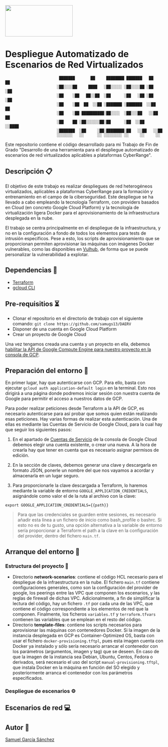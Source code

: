 <img src="https://user-images.githubusercontent.com/78796980/168422761-4be1d1b5-c065-4f44-86d7-44d346971897.png" width="215" height="100">


# Despliegue Automatizado de Escenarios de Red Virtualizados


                            ███████       ██     ████████ ███████   ██      ██
                           ░██░░░░██     ████   ░██░░░░░ ░██░░░░██ ░██     ░██
                           ░██    ░██   ██░░██  ░██      ░██   ░██ ░██     ░██
                           ░██    ░██  ██  ░░██ ░███████ ░███████  ░░██    ██
                           ░██    ░██ ██████████░██░░░░  ░██░░░██   ░░██  ██
                           ░██    ██ ░██░░░░░░██░██      ░██  ░░██   ░░████
                           ░███████  ░██     ░██░████████░██   ░░██   ░░██
                           ░░░░░░░   ░░      ░░ ░░░░░░░░ ░░     ░░     ░░


Este repositorio contiene el código desarrollado para mi Trabajo de Fin de Grado "Desarrollo de una herramienta para el despliegue automatizado de escenarios de red virtualizados aplicables a plataformas CyberRange".

## Descripción :clipboard:
El objetivo de este trabajo es realizar despliegues de red heterogéneos virtualizados, aplicables a plataformas CyberRange para la formación y entrenamiento en el campo de la ciberseguridad. Este despliegue se ha llevado a cabo empleando la tecnología Terraform, con providers basados en Cloud (en concreto Google Cloud Platform) y la tecnología de virtualización ligera Docker para el aprovisionamiento de la infraestructura desplegada en la nube.

El trabajo se centra principalmente en el despliegue de la infraestructura, y no en la configuración a fondo de todos los elementos para tests de intrusión específicos. Pese a esto, los scripts de aprovisionamiento que se proporcionan permiten aprovisionar las máquinas con imágenes Docker vulnerables, como las disponibles en [Vulhub](https://github.com/vulhub/vulhub), de forma que se puede personalizar la vulnerabilidad a explotar.

## Dependencias :bookmark:
  - [Terraform](https://www.terraform.io/downloads)
  - [gcloud CLI](https://cloud.google.com/sdk/docs/install)

## Pre-requisitios :hourglass_flowing_sand:
  - Clonar el repositorio en el directorio de trabajo con el siguiente comando: `git clone https://github.com/samugs13/DAERV`
  - Disponer de una cuenta en Google Cloud Platform
  - Crear un proyecto de Google Cloud

Una vez tengamos creada una cuenta y un proyecto en ella, debemos [habilitar la API de Google Compute Engine para nuestro proyecto en la consola de GCP](https://console.developers.google.com/apis/library/compute.googleapis.com).

## Preparación del entorno :wrench:
En primer lugar, hay que autenticarse con GCP. Para ello, basta con ejecutar `gcloud auth application-default login` en la terminal. Esto nos dirigirá a una página donde podremos iniciar sesión con nuestra cuenta de Google para permitir el acceso a nuestros datos de GCP.

Para poder realizar peticiones desde Terraform a la API de GCP, es necesario autenticarse para así probar que somos quien están realizando esas peticiones. Hay varias formas de realizar esta autenticación. Una de ellas es mediante las Cuentas de Servicio de Google Cloud, para la cual hay que seguir los siguientes pasos:

1. En el apartado de [Cuentas de Servicio](https://console.cloud.google.com/iam-admin/serviceaccounts) de la consola de Google Cloud debemos elegir una cuenta existente, o crear una nueva. A la hora de crearla hay que tener en cuenta que es necesario asignar permisos de edición.

2. En la sección de claves, debemos generar una clave y descargarla en formato JSON, ponerle un nombre del que nos vayamos a acordar y almacenarla en un lugar seguro. 

3. Para proporcionarle la clave descargada a Terraform, lo haremos mediante la variable de entorno `GOOGLE_APPLICATION_CREDENTIALS`, asignándole como valor el de la ruta al archivo con la clave:
```
export GOOGLE_APPLICATION_CREDENTIALS={{path}}
```
> Para que las credenciales se guarden entre sesiones, es necesario añadir esta línea a un fichero de inicio como bash_profile o bashrc. Si esto no es de tu gusto, una opción alternativa a la variable de entorno sería proporcionar a Terraform el path a la clave en la configuración del provider, dentro del fichero `main.tf`.

## Arranque del entorno :rocket:
### Estructura del proyecto :open_file_folder:
- Directorio **network-scenarios**: contiene el código HCL necesario para el despliegue de la infraestructura en la nube. El fichero `main.tf` contiene configuraciones generales, como son la configuración del provider de google, los peerings entre las VPC que componen los escenarios, y las reglas de firewall de dichas VPC. Adicionalmente, a fin de simplificar la lectura del código, hay un fichero `.tf` por cada una de las VPC, que contiene el código correspondiente a los elementos de red que la componen. Finalmente, los ficheros `variables.tf` y `terraform.tfvars` contienen las variables que se emplean en el resto del código.
- Directorio **template-files**: contiene los scripts necesarios para aprovisionar las máquinas con contenedores Docker. Si la imagen de la instancia desplegada en GCP es Container-Optimized OS, basta con usar el fichero `docker-provisioning.tftpl`, pues esta imagen cuenta con Docker ya instalado y sólo sería necesario arrancar el contenedor con los parámetros (argumentos, imagen y tag) que se deseen. En caso de que la imagen de la instancia sea Debian, Ubuntu, Centos, Fedora o derivados, será necesario el uso del script `manual-provisioning.tftpl`, que instala Docker en la máquina en función del SO elegido y posteriormente arranca el contenedor con los parámetros especificados.
### Despliegue de escenarios :gear:
## Escenarios de red :computer:
## Autor :art:
[Samuel García Sánchez](https://github.com/samugs13)





